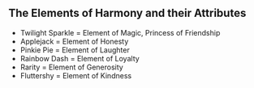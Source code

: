 ## The Elements of Harmony and their Attributes

* Twilight Sparkle = Element of Magic, Princess of Friendship
* Applejack = Element of Honesty
* Pinkie Pie = Element of Laughter
* Rainbow Dash = Element of Loyalty
* Rarity = Element of Generosity
* Fluttershy = Element of Kindness